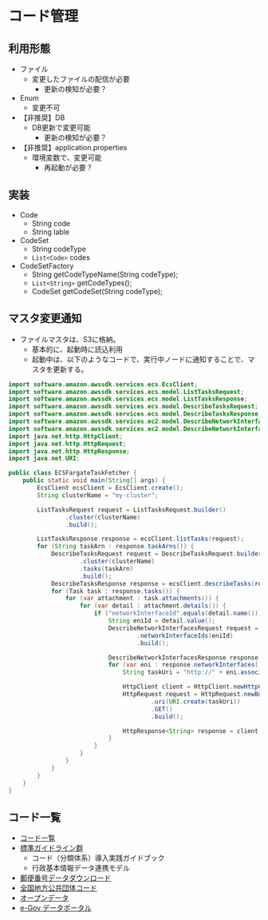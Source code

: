 # コード管理

## 利用形態

- ファイル
  - 変更したファイルの配信が必要
    - 更新の検知が必要？
- Enum
  - 変更不可
- 【非推奨】DB
  - DB更新で変更可能
    - 更新の検知が必要？
- 【非推奨】application.properties
  - 環境変数で、変更可能
    - 再起動が必要？

## 実装

- Code
  - String code
  - String lable
- CodeSet
  - String codeType
  - `List<Code>` codes
- CodeSetFactory
  - String getCodeTypeName(String codeType);
  - `List<String>` getCodeTypes();
  - CodeSet getCodeSet(String codeType);

## マスタ変更通知

- ファイルマスタは、S3に格納。
  - 基本的に、起動時に読込利用
  - 起動中は、以下のようなコードで、実行中ノードに通知することで、マスタを更新する。

```java
import software.amazon.awssdk.services.ecs.EcsClient;
import software.amazon.awssdk.services.ecs.model.ListTasksRequest;
import software.amazon.awssdk.services.ecs.model.ListTasksResponse;
import software.amazon.awssdk.services.ecs.model.DescribeTasksRequest;
import software.amazon.awssdk.services.ecs.model.DescribeTasksResponse;
import software.amazon.awssdk.services.ec2.model.DescribeNetworkInterfacesRequest;
import software.amazon.awssdk.services.ec2.model.DescribeNetworkInterfacesResponse;
import java.net.http.HttpClient;
import java.net.http.HttpRequest;
import java.net.http.HttpResponse;
import java.net.URI;

public class ECSFargateTaskFetcher {
    public static void main(String[] args) {
        EcsClient ecsClient = EcsClient.create();
        String clusterName = "my-cluster";

        ListTasksRequest request = ListTasksRequest.builder()
                .cluster(clusterName)
                .build();

        ListTasksResponse response = ecsClient.listTasks(request);
        for (String taskArn : response.taskArns()) {
            DescribeTasksRequest request = DescribeTasksRequest.builder()
                    .cluster(clusterName)
                    .tasks(taskArn)
                    .build();
            DescribeTasksResponse response = ecsClient.describeTasks(request);
            for (Task task : response.tasks()) {
                for (var attachment : task.attachments()) {
                    for (var detail : attachment.details()) {
                        if ("networkInterfaceId".equals(detail.name())) {
                            String eniId = detail.value();
                            DescribeNetworkInterfacesRequest request = DescribeNetworkInterfacesRequest.builder()
                                    .networkInterfaceIds(eniId)
                                    .build();

                            DescribeNetworkInterfacesResponse response = ec2Client.describeNetworkInterfaces(request);
                            for (var eni : response.networkInterfaces()) {
                                String taskUri = "http://" + eni.association().publicIp();

                                HttpClient client = HttpClient.newHttpClient();
                                HttpRequest request = HttpRequest.newBuilder()
                                        .uri(URI.create(taskUri))
                                        .GET()
                                        .build();

                                HttpResponse<String> response = client.send(request, HttpResponse.BodyHandlers.ofString());
                            }
                        }
                    }
                }
            }
        }
    }
}
```

## コード一覧

- [コード一覧](https://cio.go.jp/codes/)
- [標準ガイドライン群](https://cio.go.jp/guides/index.html#renkeimodel)
  - コード（分類体系）導入実践ガイドブック
  - 行政基本情報データ連携モデル
- [郵便番号データダウンロード](https://www.post.japanpost.jp/zipcode/download.html)
- [全国地方公共団体コード](https://www.soumu.go.jp/denshijiti/code.html)
- [オープンデータ](https://www.digital.go.jp/resources/open_data)
- [e-Gov データポータル](https://data.e-gov.go.jp/info/ja/top)
